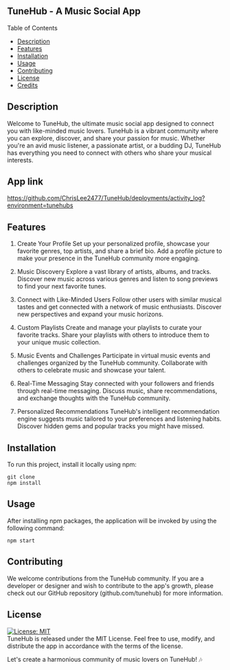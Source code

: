 ## TuneHub - A Music Social App

Table of Contents

- [Description](#description)
- [Features](#features)
- [Installation](#installation)
- [Usage](#usage)
- [Contributing](#contributing)
- [License](#license)
- [Credits](#credits)

## Description

Welcome to TuneHub, the ultimate music social app designed to connect you with like-minded music lovers. TuneHub is a vibrant community where you can explore, discover, and share your passion for music. Whether you're an avid music listener, a passionate artist, or a budding DJ, TuneHub has everything you need to connect with others who share your musical interests.

## App link

https://github.com/ChrisLee2477/TuneHub/deployments/activity_log?environment=tunehubs

## Features

1. Create Your Profile
   Set up your personalized profile, showcase your favorite genres, top artists, and share a brief bio. Add a profile picture to make your presence in the TuneHub community more engaging.

2. Music Discovery
   Explore a vast library of artists, albums, and tracks. Discover new music across various genres and listen to song previews to find your next favorite tunes.

3. Connect with Like-Minded Users
   Follow other users with similar musical tastes and get connected with a network of music enthusiasts. Discover new perspectives and expand your music horizons.

4. Custom Playlists
   Create and manage your playlists to curate your favorite tracks. Share your playlists with others to introduce them to your unique music collection.

5. Music Events and Challenges
   Participate in virtual music events and challenges organized by the TuneHub community. Collaborate with others to celebrate music and showcase your talent.

6. Real-Time Messaging
   Stay connected with your followers and friends through real-time messaging. Discuss music, share recommendations, and exchange thoughts with the TuneHub community.

7. Personalized Recommendations
   TuneHub's intelligent recommendation engine suggests music tailored to your preferences and listening habits. Discover hidden gems and popular tracks you might have missed.

## Installation

To run this project, install it locally using npm:

```
git clone
npm install
```

## Usage

After installing npm packages, the application will be invoked by using the following command:

```
npm start
```

## Contributing

We welcome contributions from the TuneHub community. If you are a developer or designer and wish to contribute to the app's growth, please check out our GitHub repository (github.com/tunehub) for more information.

## License

[![License: MIT](https://img.shields.io/badge/License-MIT-yellow.svg)](https://opensource.org/licenses/MIT) <br>
TuneHub is released under the MIT License. Feel free to use, modify, and distribute the app in accordance with the terms of the license.

Let's create a harmonious community of music lovers on TuneHub! 🎶
